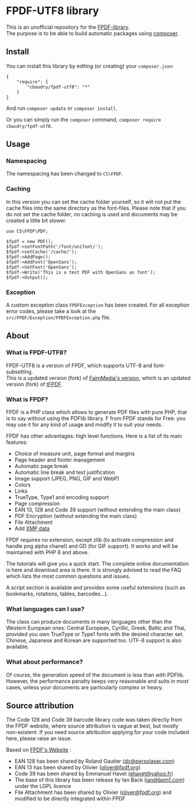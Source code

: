# FPDF-UTF8 library


This is an unofficial repository for the [FPDF-library](http://fpdf.org/fr/script/script92.php).  
The purpose is to be able to build automatic packages using [composer](http://packagist.org).

## Install

You can install this library by editing (or creating) your `composer.json`:

	{
		"require": {
			"cbaudry/fpdf-utf8": "*"
		}
	}

And run `composer update` or `composer install`.

Or you can simply run the `composer` command, `composer require cbaudry/fpdf-utf8`.

## Usage

### Namespacing

The namespacing has been changed to `CS\FPDF`.

### Caching

In this version you can set the cache folder yourself, so it will not put the cache files into the same directory as the font-files. Please note that if you do not set the cache folder, no caching is used and documents may be created a little bit slower.

	use CS\FPDF\PDF;

	$fpdf = new PDF();
	$fpdf->setFontPath('/font/unifont/');
	$fpdf->setCache('/cache/');
	$fpdf->AddPage();
	$fpdf->AddFont('OpenSans');
	$fpdf->SetFont('OpenSans');
	$fpdf->Write('This is a test PDF with OpenSans as font');
	$fpdf->Output(); 

### Exception

A custom exception class `FPDFException` has been created. For all exception error codes, please take a look at the `src/FPDF/Exception/FPDFException.php` file.

## About

### What is FPDF-UTF8?

FPDF-UTF8 is a version of FPDF, which supports UTF-8 and font-subsetting.  
This is a updated version (fork) of [FaimMedia's version](https://github.com/FaimMedia/fpdf-utf8), which is an updated version (fork) of [tFPDF](https://github.com/DocnetUK/tFPDF).

### What is FPDF?

FPDF is a PHP class which allows to generate PDF files with pure PHP, that is to say without using the PDFlib library. F from FPDF stands for Free: you may use it for any kind of usage and modify it to suit your needs.

FPDF has other advantages: high level functions. Here is a list of its main features:

* Choice of measure unit, page format and margins
* Page header and footer management
* Automatic page break
* Automatic line break and text justification
* Image support (JPEG, PNG, GIF and WebP)
* Colors
* Links
* TrueType, Type1 and encoding support
* Page compression
* EAN 13, 128 and Code 39 support (without extending the main class)
* PDF Encryption (without extending the main class)
* File Attachment
* Add [XMP data](https://www.adobe.com/products/xmp.html)

FPDF requires no extension, except zlib (to activate compression and handle png alpha chanel) and GD (for GIF support). It works and will be maintained with PHP 8 and above.

The tutorials will give you a quick start. The complete online documentation is here and download area is there. It is strongly advised to read the FAQ which lists the most common questions and issues.

A script section is available and provides some useful extensions (such as bookmarks, rotations, tables, barcodes...).

### What languages can I use?

The class can produce documents in many languages other than the Western European ones: Central European, Cyrillic, Greek, Baltic and Thai, provided you own TrueType or Type1 fonts with the desired character set. Chinese, Japanese and Korean are supported too. UTF-8 support is also available.

### What about performance?


Of course, the generation speed of the document is less than with PDFlib. However, the performance penalty keeps very reasonable and suits in most cases, unless your documents are particularly complex or heavy.

## Source attribution

The Code 128 and Code 39 barcode library code was taken directly from the FPDF website, where source attribution is vague at best, but mostly non-existent. If you need source attribution applying for your code included here, please raise an issue.

Based on [FPDF's Website](http://fpdf.org/) :

* EAN 128 has been shared by Roland Gautier (dir@persolaser.com)
* EAN 13 has been shared by Olivier (oliver@fpdf.org)
* Code 39 has been shared by Emmanuel Havet (ehavet@yahoo.fr)
* The base of this library has been release by Ian Back (ian@bpm1.com) under the LGPL licence
* File Attachment has been shared by Olivier (oliver@fpdf.org) and modified to be directly integrated within FPDF

